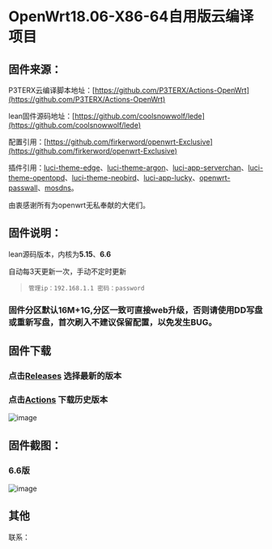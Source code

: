 # OpenWrt18.06-X86-64自用版云编译项目

## 固件来源：

P3TERX云编译脚本地址：[https://github.com/P3TERX/Actions-OpenWrt](https://github.com/P3TERX/Actions-OpenWrt)

lean固件源码地址：[https://github.com/coolsnowwolf/lede](https://github.com/coolsnowwolf/lede)

配置引用：[https://github.com/firkerword/openwrt-Exclusive](https://github.com/firkerword/openwrt-Exclusive)

插件引用：[luci-theme-edge](https://github.com/garypang13/luci-theme-edge.git)、[luci-theme-argon](https://github.com/jerrykuku/luci-theme-argon.git)、[luci-app-serverchan](https://github.com/tty228/luci-app-serverchan.git)、[luci-theme-opentopd](https://github.com/sirpdboy/luci-theme-opentopd.git)、[luci-theme-neobird](https://github.com/thinktip/luci-theme-neobird.git)、[luci-app-lucky](https://github.com/sirpdboy/luci-app-lucky.git)、[openwrt-passwall](https://github.com/xiaorouji/openwrt-passwall.git)、[mosdns](https://github.com/sbwml/luci-app-mosdns.git)。

由衷感谢所有为openwrt无私奉献的大佬们。

## 固件说明：

lean源码版本，内核为**5.15**、**6.6**

自动每3天更新一次，手动不定时更新

> `管理ip：192.168.1.1 密码：password`

### 固件分区默认16M+1G,分区一致可直接web升级，否则请使用DD写盘或重新写盘，首次刷入不建议保留配置，以免发生BUG。

## 固件下载
### 点击[Releases](https://github.com/firkerword/openwrt-Exclusive/releases) 选择最新的版本
### 点击[Actions](https://github.com/firkerword/openwrt-Exclusive/actions) 下载历史版本
![image](https://github.com/user-attachments/assets/abd97ffb-634b-4875-bbcf-49f66c6dfc17)


## 固件截图：
### 6.6版
![image](https://github.com/user-attachments/assets/a3d427d2-9ece-4d6e-a1b5-da228fde966e)


## 其他
联系：
